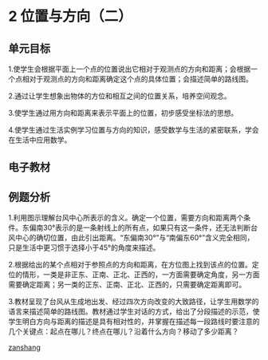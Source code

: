 # 2 位置与方向（二）

## 单元目标

1.使学生会根据平面上一个点的位置说出它相对于观测点的方向和距离；会根据一个点相对于观测点的方向和距离确定这个点的具体位置；会描述简单的路线图。

2.通过让学生想象出物体的方位和相互之间的位置关系，培养空间观念。

3.使学生通过用方向和距离来表示平面上的位置，初步感受坐标法的思想。

4.使学生通过生活实例学习位置与方向的知识，感受数学与生活的紧密联系，学会在生活中应用数学。


## 电子教材

<Ebook grade="xxsx6a" :pages="18" :paged="26" ></Ebook>

## 例题分析

1.利用图示理解台风中心所表示的含义。确定一个位置，需要方向和距离两个条件。东偏南30°表示的是一条射线上的所有点，如果只有这一条件，还无法判断台风中心的确切位置，由此引出距离。“东偏南30°”与“南偏东60°”含义完全相同，只是生活中更习惯于选择小于45°的角度来描述。

2.根据给出的某个点相对于参照点的方向和距离，在方位图上找到该点的位置。定位的情形，一类是非正东、正南、正北、正西的，一方面需要确定角度，另一方面需要确定距离；另一类的正东、正南、正北、正西的，只需要确定距离即可。

3.教材呈现了台风从生成地出发、经过四次方向改变的大致路径，让学生用数学的语言来描述简单的路线图。教材通过学生对话的方式，给出了分段描述的示范，使学生明白方向与距离的描述是具有相对性的，并掌握在描述每一段路线时要注意的几个关键点：起点在哪儿？终点在哪儿？沿着什么方向？移动了多少距离？

[zanshang](../res/zanshang.md ':include')